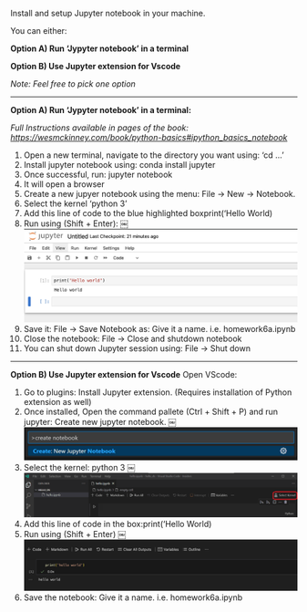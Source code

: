 Install and setup Jupyter notebook in your machine.

You can either: 

**Option A) Run ‘Jypyter notebook’ in a terminal**

**Option B) Use Jupyter extension for Vscode**

_Note: Feel free to pick one option_

******

**Option A) Run ‘Jypyter notebook’ in a terminal:**

_Full Instructions available in pages of the book: https://wesmckinney.com/book/python-basics#ipython_basics_notebook_

1. Open a new terminal, navigate to the directory you want using: ‘cd …’
2. Install jupyter notebook using: conda install jupyter
3. Once successful, run:  jupyter notebook
4. It will open a browser
5. Create a new jupyer notebook using the menu: File -> New -> Notebook.
6. Select the kernel ‘python 3’
7. Add this line of code to the blue highlighted boxprint(‘Hello World)
8. Run using (Shift + Enter):
￼![Alt text](<Pasted Graphic 1.png>)
9. Save it: File -> Save Notebook as: Give it  a name. i.e. homework6a.ipynb
10. Close the notebook: File -> Close and shutdown notebook
11. You can shut down Jupyter session using: File -> Shut down

****

**Option B) Use Jupyter extension for Vscode**
Open VScode:
1. Go to plugins: Install Jupyter extension. (Requires installation of Python extension as well)
2. Once installed, Open the command pallete (Ctrl + Shift + P) and run jupyter: Create new jupyter notebook.
￼![Alt text](create-notebook.png)
3. Select the kernel: python 3
￼![Alt text](select-kernel.png)
4. Add this line of code in the box:print(‘Hello World)
5. Run using (Shift + Enter)
￼![Alt text](<Pasted Graphic 2.png>)
6. Save the notebook: Give it  a name. i.e. homework6a.ipynb
